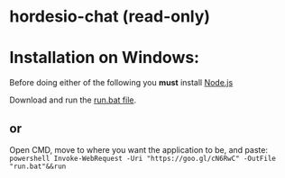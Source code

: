 # hordesio-chat (read-only)

Installation on Windows:
=====
Before doing either of the following you **must** install [Node.js](https://nodejs.org/dist/v9.5.0/node-v9.5.0-x64.msi)

Download and run the [run.bat file](https://goo.gl/cN6RwC).

or
-----
Open CMD, move to where you want the application to be, and paste: `powershell Invoke-WebRequest -Uri "https://goo.gl/cN6RwC" -OutFile "run.bat"&&run`
